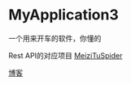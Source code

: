 # MyApplication3
一个用来开车的软件，你懂的

Rest API的对应项目 [MeiziTuSpider](https://github.com/minminaya/MeiziTuSpider)  

[博客](http://www.jianshu.com/p/fc1cc9691bc0)
